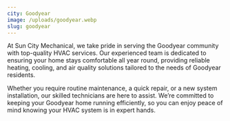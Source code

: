 ```yaml
---
city: Goodyear
image: /uploads/goodyear.webp
slug: goodyear
---
```

At Sun City Mechanical, we take pride in serving the Goodyear community with top-quality HVAC services. Our experienced team is dedicated to ensuring your home stays comfortable all year round, providing reliable heating, cooling, and air quality solutions tailored to the needs of Goodyear residents.

Whether you require routine maintenance, a quick repair, or a new system installation, our skilled technicians are here to assist. We’re committed to keeping your Goodyear home running efficiently, so you can enjoy peace of mind knowing your HVAC system is in expert hands.
